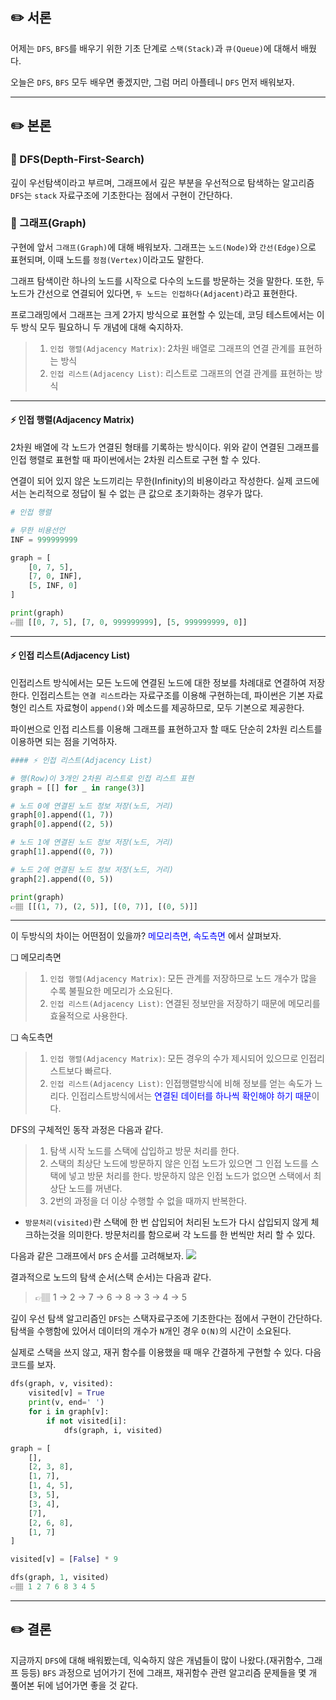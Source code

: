 ## ✏️ 서론
어제는 `DFS`, `BFS`를 배우기 위한 기초 단계로 `스택(Stack)`과 `큐(Queue)`에 대해서 배웠다.

오늘은 `DFS`, `BFS` 모두 배우면 좋겠지만, 
그럼 머리 아플테니 `DFS` 먼저 배워보자.

---

## ✏️ 본론

### 📍 DFS(Depth-First-Search)
깊이 우선탐색이라고 부르며, 그래프에서 깊은 부분을 우선적으로 탐색하는 알고리즘
`DFS`는 `stack` 자료구조에 기초한다는 점에서 구현이 간단하다. 


### 📍 그래프(Graph)
구현에 앞서 `그래프(Graph)`에 대해 배워보자.
그래프는 `노드(Node)`와 `간선(Edge)`으로 표현되며, 이때 노드를 `정점(Vertex)`이라고도 말한다. 

그래프 탐색이란 하나의 노드를 시작으로 다수의 노드를 방문하는 것을 말한다. 또한, 두 노드가 간선으로 연결되어 있다면, `두 노드는 인접하다(Adjacent)`라고 표현한다.

프로그래밍에서 그래프는 크게 2가지 방식으로 표현할 수 있는데, 코딩 테스트에서는 이 두 방식 모두 필요하니 두 개념에 대해 숙지하자.

>1. `인접 행렬(Adjacency Matrix)`: 2차원 배열로 그래프의 연결 관계를 표현하는 방식
>2. `인접 리스트(Adjacency List)`: 리스트로 그래프의 연결 관계를 표현하는 방식

---

#### ⚡️ 인접 행렬(Adjacency Matrix)
2차원 배열에 각 노드가 연결된 형태를 기록하는 방식이다. 위와 같이 연결된 그래프를 인접 행렬로 표현할 때 파이썬에서는 2차원 리스트로 구현 할 수 있다.

연결이 되어 있지 않은 노드끼리는 무한(Infinity)의 비용이라고 작성한다.
실제 코드에서는 논리적으로 정답이 될 수 없는 큰 값으로 초기화하는 경우가 많다.

```python
# 인접 행렬 

# 무한 비용선언
INF = 999999999

graph = [
    [0, 7, 5],
    [7, 0, INF],
    [5, INF, 0]
]

print(graph)
👉🏽 [[0, 7, 5], [7, 0, 999999999], [5, 999999999, 0]]
```

---

#### ⚡️ 인접 리스트(Adjacency List)
인접리스트 방식에서는 모든 노드에 연결된 노드에 대한 정보를 차례대로 연결하여 저장한다.
인접리스트는 `연결 리스트`라는 자료구조를 이용해 구현하는데, 파이썬은 기본 자료형인 리스트 자료형이 `append()`와 메소드를 제공하므로, 모두 기본으로 제공한다.

파이썬으로 인접 리스트를 이용해 그래프를 표현하고자 할 때도 단순히 2차원 리스트를 이용하면 되는 점을 기억하자.

```python
#### ⚡️ 인접 리스트(Adjacency List)

# 행(Row)이 3개인 2차원 리스트로 인접 리스트 표현
graph = [[] for _ in range(3)]

# 노드 0에 연결된 노드 정보 저장(노드, 거리)
graph[0].append((1, 7))
graph[0].append((2, 5))

# 노드 1에 연결된 노드 정보 저장(노드, 거리)
graph[1].append((0, 7))

# 노드 2에 연결된 노드 정보 저장(노드, 거리)
graph[2].append((0, 5))

print(graph)
👉🏽 [[(1, 7), (2, 5)], [(0, 7)], [(0, 5)]]
```

---

이 두방식의 차이는 어떤점이 있을까?
<span style='color:blue'>메모리측면</span>, <span style='color:blue'>속도측면</span> 에서 살펴보자.

❏ 메모리측면
>1. `인접 행렬(Adjacency Matrix)`: 모든 관계를 저장하므로 노드 개수가 많을 수록 불필요한 메모리가 소요된다.
>2. `인접 리스트(Adjacency List)`: 연결된 정보만을 저장하기 때문에 메모리를 효율적으로 사용한다. 

❏ 속도측면
>1. `인접 행렬(Adjacency Matrix)`: 모든 경우의 수가 제시되어 있으므로 인접리스트보다 빠르다.
>2. `인접 리스트(Adjacency List)`: 인접행렬방식에 비해 정보를 얻는 속도가 느리다. 인접리스트방식에서는 <span style='color:blue'>연결된 데이터를 하나씩 확인해야 하기 때문</span>이다.

DFS의 구체적인 동작 과정은 다음과 같다.
>1. 탐색 시작 노드를 스택에 삽입하고 방문 처리를 한다.
>2. 스택의 최상단 노드에 방문하지 않은 인접 노드가 있으면 그 인접 노드를 스택에 넣고 방문 처리를 한다. 방문하지 않은 인접 노드가 없으면 스택에서 최상단 노드를 꺼낸다.
>3. 2번의 과정을 더 이상 수행할 수 없을 때까지 반복한다.
   * `방문처리(visited)`란 스택에 한 번 삽입되어 처리된 노드가 다시 삽입되지 않게 체크하는것을 의미한다. 방문처리를 함으로써 각 노드를 한 번씩만 처리 할 수 있다.

다음과 같은 그래프에서 `DFS` 순서를 고려해보자.
![](https://images.velog.io/images/abcd8637/post/8f669d14-0e43-49c2-89b2-07108b60a8d0/%E1%84%89%E1%85%B3%E1%84%8F%E1%85%B3%E1%84%85%E1%85%B5%E1%86%AB%E1%84%89%E1%85%A3%E1%86%BA%202021-01-14%2012.02.31.png)

결과적으로 노드의 탐색 순서(스택 순서)는 다음과 같다.
> 👉🏽 1 → 2 → 7 → 6 → 8 → 3 → 4 → 5

깊이 우선 탐색 알고리즘인 `DFS`는 스택자료구조에 기초한다는 점에서 구현이 간단하다.
탐색을 수행함에 있어서 데이터의 개수가 `N`개인 경우 `O(N)`의 시간이 소요된다.

실제로 스택을 쓰지 않고, 재귀 함수를 이용했을 때 매우 간결하게 구현할 수 있다.
다음 코드를 보자.

```python
dfs(graph, v, visited):
    visited[v] = True
    print(v, end=' ')
    for i in graph[v]:
        if not visited[i]:
            dfs(graph, i, visited)

graph = [
    [],
    [2, 3, 8],
    [1, 7],
    [1, 4, 5],
    [3, 5],
    [3, 4],
    [7],
    [2, 6, 8],
    [1, 7]
]

visited[v] = [False] * 9

dfs(graph, 1, visited)
👉🏽 1 2 7 6 8 3 4 5 
```

---

## ✏️ 결론

지금까지 `DFS`에 대해 배워봤는데, 익숙하지 않은 개념들이 많이 나왔다.(재귀함수, 그래프 등등)
`BFS` 과정으로 넘어가기 전에 그래프, 재귀함수 관련 알고리즘 문제들을 몇 개 풀어본 뒤에 넘어가면 좋을 것 같다.
